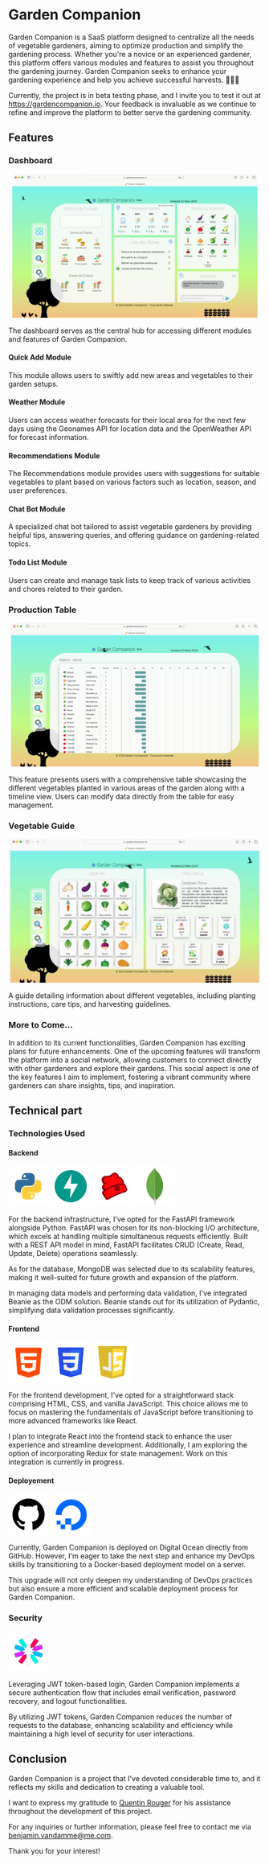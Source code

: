 # Garden Companion

Garden Companion is a SaaS platform designed to centralize all the needs of vegetable gardeners, aiming to optimize production and simplify the gardening process. Whether you're a novice or an experienced gardener, this platform offers various modules and features to assist you throughout the gardening journey. Garden Companion seeks to enhance your gardening experience and help you achieve successful harvests. 🌱🌻🍅

Currently, the project is in beta testing phase, and I invite you to test it out at https://gardencompanion.io. Your feedback is invaluable as we continue to refine and improve the platform to better serve the gardening community.

## Features

### Dashboard

![](./img/screenshots/dashboard.png)

The dashboard serves as the central hub for accessing different modules and features of Garden Companion.

#### Quick Add Module
This module allows users to swiftly add new areas and vegetables to their garden setups.

#### Weather Module
Users can access weather forecasts for their local area for the next few days using the Geonames API for location data and the OpenWeather API for forecast information.

#### Recommendations Module
The Recommendations module provides users with suggestions for suitable vegetables to plant based on various factors such as location, season, and user preferences.

#### Chat Bot Module
A specialized chat bot tailored to assist vegetable gardeners by providing helpful tips, answering queries, and offering guidance on gardening-related topics.

#### Todo List Module
Users can create and manage task lists to keep track of various activities and chores related to their garden.

### Production Table

![](./img/screenshots/productionTable.png)

This feature presents users with a comprehensive table showcasing the different vegetables planted in various areas of the garden along with a timeline view. Users can modify data directly from the table for easy management.

### Vegetable Guide

![](./img/screenshots/guide.jpg)

A guide detailing information about different vegetables, including planting instructions, care tips, and harvesting guidelines.

### More to Come...

In addition to its current functionalities, Garden Companion has exciting plans for future enhancements. One of the upcoming features will transform the platform into a social network, allowing customers to connect directly with other gardeners and explore their gardens. This social aspect is one of the key features I aim to implement, fostering a vibrant community where gardeners can share insights, tips, and inspiration.

## Technical part

### Technologies Used

#### Backend

![](./img/logos/python.png)
![](./img/logos/fastAPI.png)
![](./img/logos/beanie.png)
![](./img/logos/mongoDB.png)

For the backend infrastructure, I've opted for the FastAPI framework alongside Python. FastAPI was chosen for its non-blocking I/O architecture, which excels at handling multiple simultaneous requests efficiently. Built with a REST API model in mind, FastAPI facilitates CRUD (Create, Read, Update, Delete) operations seamlessly.

As for the database, MongoDB was selected due to its scalability features, making it well-suited for future growth and expansion of the platform.

In managing data models and performing data validation, I've integrated Beanie as the ODM solution. Beanie stands out for its utilization of Pydantic, simplifying data validation processes significantly.

#### Frontend

![](./img/logos/HTML.png)
![](./img/logos/CSS.png)
![](./img/logos/javaScript.png)

For the frontend development, I've opted for a straightforward stack comprising HTML, CSS, and vanilla JavaScript. This choice allows me to focus on mastering the fundamentals of JavaScript before transitioning to more advanced frameworks like React.

I plan to integrate React into the frontend stack to enhance the user experience and streamline development.
Additionally, I am exploring the option of incorporating Redux for state management.
Work on this integration is currently in progress.

#### Deployement

![](./img/logos/gitHub.png)
![](./img/logos/digitalOcean.png)

Currently, Garden Companion is deployed on Digital Ocean directly from GitHub. However, I'm eager to take the next step and enhance my DevOps skills by transitioning to a Docker-based deployment model on a server.

This upgrade will not only deepen my understanding of DevOps practices but also ensure a more efficient and scalable deployment process for Garden Companion.

### Security

![](./img/logos/jwt.png)

Leveraging JWT token-based login, Garden Companion implements a secure authentication flow that includes email verification, password recovery, and logout functionalities.

By utilizing JWT tokens, Garden Companion reduces the number of requests to the database, enhancing scalability and efficiency while maintaining a high level of security for user interactions.

## Conclusion

Garden Companion is a project that I've devoted considerable time to, and it reflects my skills and dedication to creating a valuable tool.

I want to express my gratitude to [Quentin Rouger](https://github.com/quentinrouger) for his assistance throughout the development of this project.

For any inquiries or further information, please feel free to contact me via benjamin.vandamme@me.com.

Thank you for your interest!
